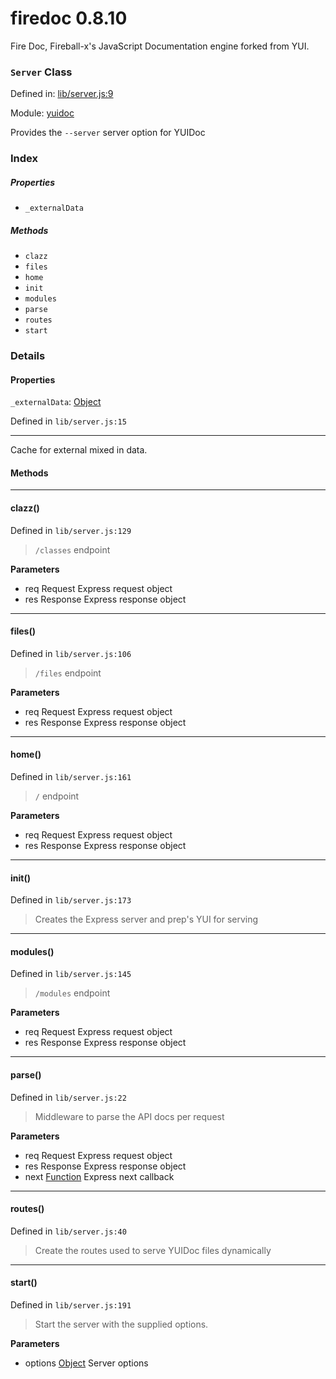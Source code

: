 
# firedoc 0.8.10

Fire Doc, Fireball-x&#x27;s JavaScript Documentation engine forked from YUI.

### `Server` Class


Defined in: [lib/server.js:9](../files/lib/server.js.js)

Module: [yuidoc](../modules/yuidoc.md)




Provides the `--server` server option for YUIDoc

### Index

##### Properties

  - `_externalData`



##### Methods

  - `clazz`
  - `files`
  - `home`
  - `init`
  - `modules`
  - `parse`
  - `routes`
  - `start`





### Details


#### Properties


`_externalData`: <a href="https://developer.mozilla.org/en/JavaScript/Reference/Global_Objects/Object" class="crosslink external" target="_blank">Object</a>

Defined in `lib/server.js:15`



---------------------

Cache for external mixed in data.







<!-- Method Block -->
#### Methods


--------------------------
#### clazz() 

Defined in `lib/server.js:129`



> `/classes` endpoint

**Parameters**
- req Request Express request object
- res Response Express response object



--------------------------
#### files() 

Defined in `lib/server.js:106`



> `/files` endpoint

**Parameters**
- req Request Express request object
- res Response Express response object



--------------------------
#### home() 

Defined in `lib/server.js:161`



> `/` endpoint

**Parameters**
- req Request Express request object
- res Response Express response object



--------------------------
#### init() 

Defined in `lib/server.js:173`



> Creates the Express server and prep's YUI for serving




--------------------------
#### modules() 

Defined in `lib/server.js:145`



> `/modules` endpoint

**Parameters**
- req Request Express request object
- res Response Express response object



--------------------------
#### parse() 

Defined in `lib/server.js:22`



> Middleware to parse the API docs per request

**Parameters**
- req Request Express request object
- res Response Express response object
- next <a href="https://developer.mozilla.org/en/JavaScript/Reference/Global_Objects/Function" class="crosslink external" target="_blank">Function</a> Express next callback



--------------------------
#### routes() 

Defined in `lib/server.js:40`



> Create the routes used to serve YUIDoc files dynamically




--------------------------
#### start() 

Defined in `lib/server.js:191`



> Start the server with the supplied options.

**Parameters**
- options <a href="https://developer.mozilla.org/en/JavaScript/Reference/Global_Objects/Object" class="crosslink external" target="_blank">Object</a> Server options





